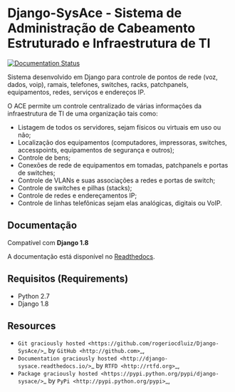 Django-SysAce - Sistema de Administração de Cabeamento Estruturado e Infraestrutura de TI
=============================================================================

[![Documentation Status](https://readthedocs.org/projects/django-sysace/badge/?version=latest)](http://django-sysace.readthedocs.io/en/latest/?badge=latest)

Sistema desenvolvido em Django para controle de pontos de rede (voz, dados, voip), ramais, telefones, switches, racks, patchpanels, equipamentos, redes, serviços e endereços IP.

O ACE permite um controle centralizado de várias informações da infraestrutura de TI de uma organização  tais como:

* Listagem de todos os servidores, sejam físicos ou virtuais em uso ou não;
* Localização dos equipamentos (computadores, impressoras, switches, accesspoints, equipamentos de segurança e outros);
* Controle de bens;
* Conexões de rede de equipamentos em tomadas, patchpanels e portas de switches;
* Controle de VLANs e suas associações a redes e portas de switch;
* Controle de switches e pilhas (stacks);
* Controle de redes e endereçamentos IP;
* Controle de linhas telefônicas sejam elas analógicas, digitais ou VoIP.


Documentação
------------
Compatível com **Django 1.8**

A documentação está disponível no [Readthedocs](http://django-sysace.readthedocs.io).



Requisitos (Requirements)
------------

- Python 2.7
- Django 1.8



Resources
---------

- `Git graciously hosted <https://github.com/rogeriocdluiz/Django-SysAce/>`_ by `GitHub <http://github.com>`_,
- `Documentation graciously hosted <http://django-sysace.readthedocs.io/>`_ by `RTFD <http://rtfd.org>`_,
- `Package graciously hosted <https://pypi.python.org/pypi/django-sysace/>`_ by `PyPi <http://pypi.python.org/pypi>`_,
